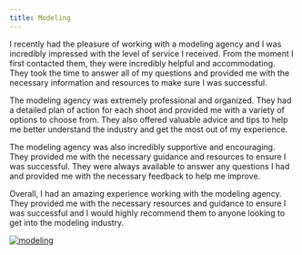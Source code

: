 ```yaml
---
title: Modeling
---
```


I recently had the pleasure of working with a modeling agency and I was incredibly impressed with the level of service I received. From the moment I first contacted them, they were incredibly helpful and accommodating. They took the time to answer all of my questions and provided me with the necessary information and resources to make sure I was successful.

The modeling agency was extremely professional and organized. They had a detailed plan of action for each shoot and provided me with a variety of options to choose from. They also offered valuable advice and tips to help me better understand the industry and get the most out of my experience.

The modeling agency was also incredibly supportive and encouraging. They provided me with the necessary guidance and resources to ensure I was successful. They were always available to answer any questions I had and provided me with the necessary feedback to help me improve.

Overall, I had an amazing experience working with the modeling agency. They provided me with the necessary resources and guidance to ensure I was successful and I would highly recommend them to anyone looking to get into the modeling industry.

[![modeling](<https://dabuttonfactory.com/button.png?t=CHECK+SERVICE&f=Noto+Sans-Bold&ts=26&tc=fff&hp=45&vp=20&c=11&bgt=unicolored&bgc=4bd42f>)](<https://londonexpertfinder.com/link>)